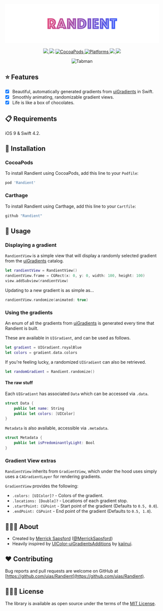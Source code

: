 <p align="center">
    <img src=".artwork/logo.png" width="890" alt="Tabman"/>
</p>

<p align="center">
    <a href="https://travis-ci.org/uias/Randient">
        <img src="https://travis-ci.org/uias/Randient.svg?branch=master" />
    </a>
    <img src="https://img.shields.io/badge/Swift-4.2-orange.svg?style=flat" />
    <a href="https://cocoapods.org/pods/Randient">
        <img src="https://img.shields.io/cocoapods/v/Randient.svg" alt="CocoaPods" />
    </a>
	<a href="https://cocoapods.org/pods/Randient">
        <img src="https://img.shields.io/cocoapods/p/Randient.svg" alt="Platforms" />
    </a>
	<a href="https://github.com/Carthage/Carthage">
        <img src="https://img.shields.io/badge/Carthage-compatible-4BC51D.svg?style=flat" />
    </a>
	<a href="https://github.com/uias/Randient/releases">
        <img src="https://img.shields.io/github/release/uias/Randient.svg" />
    </a>
</p>

<p align="center">
    <img src=".artwork/randient.gif" width="450" alt="Tabman"/>
</p>

## ⭐️ Features

- [x] Beautiful, automatically generated gradients from [uiGradients](https://uigradients.com) in Swift.
- [x] Smoothly animating, randomizable gradient views.
- [x] Life is like a box of chocolates.

## 📋 Requirements

iOS 9 & Swift 4.2.

## 📲 Installation

### CocoaPods

To install Randient using CocoaPods, add this line to your `Podfile`:

```ruby
pod 'Randient'
```

### Carthage

To install Randient using Carthage, add this line to your `Cartfile`:

```ruby
github "Randient"
```

## 🚀 Usage

### Displaying a gradient
`RandientView` is a simple view that will display a randomly selected gradient from the [uiGradients](https://uigradients.com) catalog.

```swift
let randientView = RandientView()
randientView.frame = CGRect(x: 0, y: 0, width: 100, height: 100)
view.addSubview(randientView)
```

Updating to a new gradient is as simple as...

```swift
randientView.randomize(animated: true)
```

### Using the gradients

An enum of all the gradients from [uiGradients](https://uigradients.com) is generated every time that Randient is built.

These are available in `UIGradient`, and can be used as follows.

```swift
let gradient = UIGradient.royalBlue
let colors = gradient.data.colors
```

If you're feeling lucky, a randomized `UIGradient` can also be retrieved.

```swift
let randomGradient = Randient.randomize()
```

#### The raw stuff

Each `UIGradient` has associated `Data` which can be accessed via `.data`.

```swift
struct Data {
    public let name: String
    public let colors: [UIColor]
}
```

`Metadata` is also available, accessible via `.metadata`.

```swift
struct Metadata {
    public let isPredominantlyLight: Bool
}
```

### Gradient View extras

`RandientView` inherits from `GradientView`, which under the hood uses simply uses a `CAGradientLayer` for rendering gradients.

`GradientView` provides the following:
- `.colors: [UIColor]?` - Colors of the gradient.
- `.locations: [Double]?` - Locations of each gradient stop.
- `.startPoint: CGPoint` - Start point of the gradient (Defaults to `0.5, 0.0`).
- `.endPoint: CGPoint` - End point of the gradient (Defaults to `0.5, 1.0`).

## 👨🏻‍💻 About
- Created by [Merrick Sapsford](https://github.com/msaps) ([@MerrickSapsford](https://twitter.com/MerrickSapsford))
- Heavily inspired by [UIColor-uiGradientsAdditions](https://github.com/kaiinui/UIColor-uiGradientsAdditions) by [kaiinui](https://github.com/kaiinui).

## ❤️ Contributing
Bug reports and pull requests are welcome on GitHub at [https://github.com/uias/Randient](https://github.com/uias/Randient).

## 👮🏻‍♂️ License
The library is available as open source under the terms of the [MIT License](http://opensource.org/licenses/MIT).

